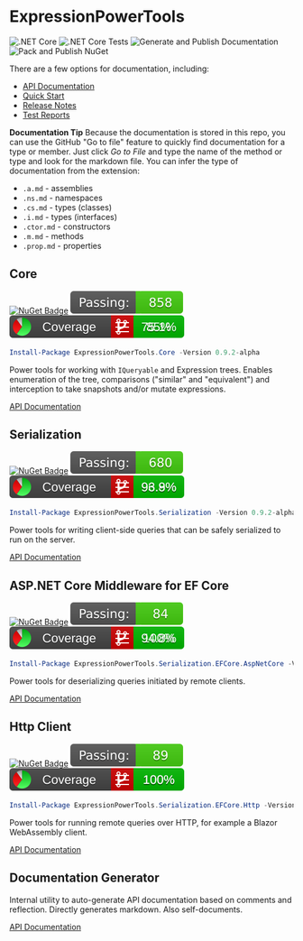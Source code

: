 # ExpressionPowerTools

![.NET Core](https://github.com/JeremyLikness/ExpressionPowerTools/workflows/.NET%20Core/badge.svg)
![.NET Core Tests](https://github.com/JeremyLikness/ExpressionPowerTools/workflows/.NET%20Core%20Tests/badge.svg)
![Generate and Publish Documentation](https://github.com/JeremyLikness/ExpressionPowerTools/workflows/Generate%20and%20Publish%20Documentation/badge.svg)
![Pack and Publish NuGet](https://github.com/JeremyLikness/ExpressionPowerTools/workflows/Pack%20and%20Publish%20NuGet/badge.svg)

There are a few options for documentation, including:

- [API Documentation](docs/index.md)
- [Quick Start](docs/quickstart.md)
- [Release Notes](./Releases.md)
- [Test Reports](docs/test/index.md)

**Documentation Tip** Because the documentation is stored in this repo, you can use the GitHub "Go to file" feature to quickly find documentation for a type or member. Just click _Go to File_ and type the name of the method or type and look for the markdown file. You can infer the type of documentation from the extension:

- `.a.md` - assemblies
- `.ns.md` - namespaces
- `.cs.md` - types (classes)
- `.i.md` - types (interfaces)
- `.ctor.md` - constructors
- `.m.md` - methods
- `.prop.md` - properties

## Core

[![NuGet Badge](https://buildstats.info/nuget/ExpressionPowerTools.Core?includePreReleases=true)](https://www.nuget.org/packages/ExpressionPowerTools.Core)
![Tests](docs/test/ExpressionPowerTools.Core.Tests.svg)
[![Coverage](docs/test/ExpressionPowerTools.Core.Coverage.svg)](docs/test//ExpressionPowerTools.Core.coverage.md)

```powershell
Install-Package ExpressionPowerTools.Core -Version 0.9.2-alpha
```

Power tools for working with `IQueryable` and Expression trees. Enables enumeration of the tree, comparisons ("similar" and "equivalent") and interception to take snapshots and/or mutate expressions.  

[API Documentation](docs/api/ExpressionPowerTools.Core.a.md)

## Serialization

[![NuGet Badge](https://buildstats.info/nuget/ExpressionPowerTools.Serialization?includePreReleases=true)](https://www.nuget.org/packages/ExpressionPowerTools.Serialization)
![Tests](docs/test/ExpressionPowerTools.Serialization.Tests.svg)
[![Coverage](docs/test/ExpressionPowerTools.Serialization.Coverage.svg)](docs/test//ExpressionPowerTools.Serialization.coverage.md)

```powershell
Install-Package ExpressionPowerTools.Serialization -Version 0.9.2-alpha
```

Power tools for writing client-side queries that can be safely serialized to run on the server.

[API Documentation](docs/api/ExpressionPowerTools.Serialization.a.md)

## ASP.NET Core Middleware for EF Core

[![NuGet Badge](https://buildstats.info/nuget/ExpressionPowerTools.Serialization.EFCore.AspNetCore?includePreReleases=true)](https://www.nuget.org/packages/ExpressionPowerTools.Serialization.EFCore.AspNetCore)
![Tests](docs/test/ExpressionPowerTools.Serialization.EFCore.AspNetCore.Tests.svg)
[![Coverage](docs/test/ExpressionPowerTools.Serialization.EFCore.AspNetCore.Coverage.svg)](docs/test//ExpressionPowerTools.Serialization.EFCore.AspNetCore.coverage.md)

```powershell
Install-Package ExpressionPowerTools.Serialization.EFCore.AspNetCore -Version 0.9.2-alpha
```

Power tools for deserializing queries initiated by remote clients.

[API Documentation](docs/api/ExpressionPowerTools.Serialization.EFCore.AspNetCore.a.md)

## Http Client

[![NuGet Badge](https://buildstats.info/nuget/ExpressionPowerTools.Serialization.EFCore.Http?includePreReleases=true)](https://www.nuget.org/packages/ExpressionPowerTools.Serialization.EFCore.Http)
![Tests](docs/test/ExpressionPowerTools.Serialization.EFCore.Http.Tests.svg)
[![Coverage](docs/test/ExpressionPowerTools.Serialization.EFCore.Http.Coverage.svg)](docs/test//ExpressionPowerTools.Serialization.EFCore.Http.coverage.md)


```powershell
Install-Package ExpressionPowerTools.Serialization.EFCore.Http -Version 0.9.2-alpha
```

Power tools for running remote queries over HTTP, for example a Blazor WebAssembly client.

[API Documentation](docs/api/ExpressionPowerTools.Serialization.EFCore.Http.a.md)


## Documentation Generator

Internal utility to auto-generate API documentation based on comments and reflection. Directly generates markdown. Also self-documents.

[API Documentation](docs/api/ExpressionPowerTools.Utilities.DocumentGenerator.a.md)
